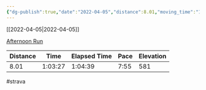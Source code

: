 ```yaml
---
{"dg-publish":true,"date":"2022-04-05","distance":8.01,"moving_time":"1:03:27","elapsed_time":"1:04:39","pace":"7:55","total_elevation_gain":581,"url":"https://www.strava.com/activities/6937608280","permalink":"/01-personal/strava/2022-04-05-afternoon-run/","dgPassFrontmatter":true}
---
```



[[2022-04-05\|2022-04-05]]

[Afternoon Run](https://www.strava.com/activities/6937608280)

| Distance | Time    | Elapsed Time | Pace | Elevation |
| -------- | ------- | ------------ | ---- | --------- |
| 8.01     | 1:03:27 | 1:04:39      | 7:55 | 581       |




#strava
